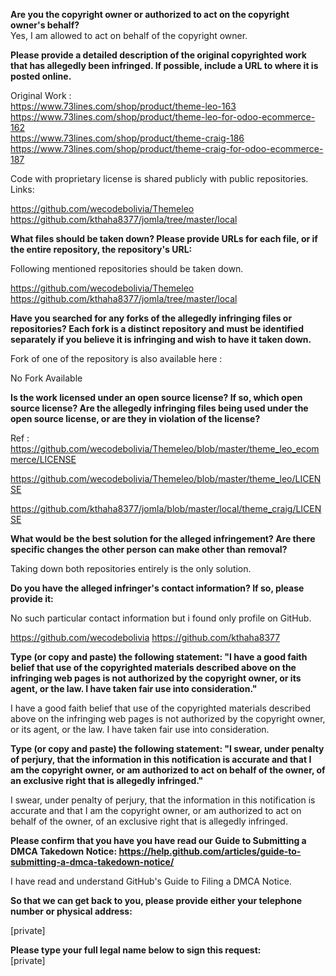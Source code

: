 **Are you the copyright owner or authorized to act on the copyright owner's behalf?**  
Yes, I am allowed to act on behalf of the copyright owner.

**Please provide a detailed description of the original copyrighted work that has allegedly been infringed. If possible, include a URL to where it is posted online.**

Original Work :  
https://www.73lines.com/shop/product/theme-leo-163   
https://www.73lines.com/shop/product/theme-leo-for-odoo-ecommerce-162  
https://www.73lines.com/shop/product/theme-craig-186  
https://www.73lines.com/shop/product/theme-craig-for-odoo-ecommerce-187  

Code with proprietary license is shared publicly with public repositories.
Links:

https://github.com/wecodebolivia/Themeleo  
https://github.com/kthaha8377/jomla/tree/master/local

**What files should be taken down? Please provide URLs for each file, or if the entire repository, the repository's URL:**

Following mentioned repositories should be taken down.

https://github.com/wecodebolivia/Themeleo  
https://github.com/kthaha8377/jomla/tree/master/local

**Have you searched for any forks of the allegedly infringing files or repositories? Each fork is a distinct repository and must be identified separately if you believe it is infringing and wish to have it taken down.**

Fork of one of the repository is also available here :

No Fork Available

**Is the work licensed under an open source license? If so, which open source license? Are the allegedly infringing files being used under the open source license, or are they in violation of the license?**

Ref :
https://github.com/wecodebolivia/Themeleo/blob/master/theme_leo_ecommerce/LICENSE

https://github.com/wecodebolivia/Themeleo/blob/master/theme_leo/LICENSE

https://github.com/kthaha8377/jomla/blob/master/local/theme_craig/LICENSE

**What would be the best solution for the alleged infringement? Are there specific changes the other person can make other than removal?**

Taking down both repositories entirely is the only solution.

**Do you have the alleged infringer's contact information? If so, please provide it:**

No such particular contact information but i found only profile on GitHub.

https://github.com/wecodebolivia 
https://github.com/kthaha8377

**Type (or copy and paste) the following statement: "I have a good faith belief that use of the copyrighted materials described above on the infringing web pages is not authorized by the copyright owner, or its agent, or the law. I have taken fair use into consideration."**

I have a good faith belief that use of the copyrighted materials described above on the infringing web pages is not authorized by the copyright owner, or its agent, or the law. I have taken fair use into consideration.

**Type (or copy and paste) the following statement: "I swear, under penalty of perjury, that the information in this notification is accurate and that I am the copyright owner, or am authorized to act on behalf of the owner, of an exclusive right that is allegedly infringed."**

I swear, under penalty of perjury, that the information in this notification is accurate and that I am the copyright owner, or am authorized to act on behalf of the owner, of an exclusive right that is allegedly infringed.

**Please confirm that you have you have read our Guide to Submitting a DMCA Takedown Notice: https://help.github.com/articles/guide-to-submitting-a-dmca-takedown-notice/**

I have read and understand GitHub's Guide to Filing a DMCA Notice.

**So that we can get back to you, please provide either your telephone number or physical address:**

[private]

**Please type your full legal name below to sign this request:**  
[private]
